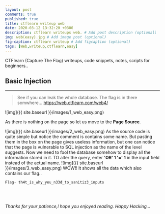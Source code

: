 ```yaml
---
layout: post
comments: true
published: true
title: ctflearn writeup web
date: 2020-03-12 13:32:20 +0300
description: ctflearn writeups web. # Add post description (optional)
img: web(easy).jpg # Add image post (optional)
fig-caption: ctflearn writeup # Add figcaption (optional)
tags: [Web,writeup,ctflearn,easy]
---
```

CTFlearn (Capture The Flag) writeups, code snippets, notes, scripts for beginners..


## Basic Injection

---
>See if you can leak the whole database. The flag is in there somwhere… 
https://web.ctflearn.com/web4/

![img]({{ site.baseurl }}/images/1_web_easy.png)

As there is nothing on the page so let us move to the **Page Source**.

![img]({{ site.baseurl }}/images/2_web_easy.png)
As the source code is quite simple but notice the comment is contains some name.
But pasting them in the box on the page gives useless information, but one can notice that the page is vulnerable to SQL injection as the name of the level suggests.
Now we need to fool the database somehow to display all the information stored in it.
TO alter the query, enter **'OR' 1 '=' 1** in the input field instead of the actual name.
![img]({{ site.baseurl }}/images/3_web_easy.png)
WOW!!
It shows all the data which also contains our flag..

```Flag- th4t_is_why_you_n33d_to_sanitiz3_inputs```

<br>
<br>

<i>Thanks for your patience,I hope you enjoyed reading. Happy Hacking... </i>
